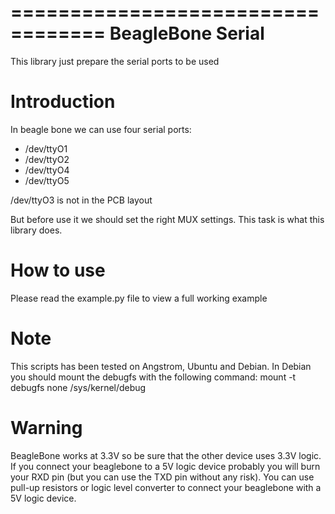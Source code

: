 ==================================
BeagleBone Serial
==================================

This library just prepare the serial ports to be used

Introduction
=========
In beagle bone we can use four serial ports:

* /dev/ttyO1
* /dev/ttyO2
* /dev/ttyO4
* /dev/ttyO5

/dev/ttyO3 is not in the PCB layout

But before use it we should set the right MUX settings. This task is what this library does.
  
How to use
===========
Please read the example.py file to view a full working example

Note
===========
This scripts has been tested on Angstrom, Ubuntu and Debian. In Debian you should
mount the debugfs with the following command: mount -t debugfs none /sys/kernel/debug

Warning
===========
BeagleBone works at 3.3V so be sure that the other device uses 3.3V logic. If you connect your beaglebone to a 5V logic device probably you will burn
your RXD pin (but you can use the TXD pin without any risk). You can use pull-up resistors or logic level converter to connect your beaglebone with a 5V logic device.
